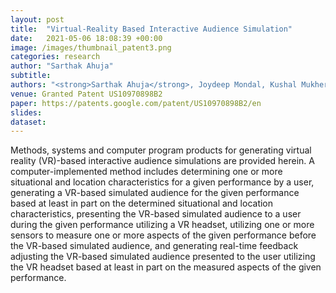 ```yaml
---
layout: post
title:  "Virtual-Reality Based Interactive Audience Simulation"
date:   2021-05-06 18:08:39 +00:00
image: /images/thumbnail_patent3.png
categories: research
author: "Sarthak Ahuja"
subtitle: 
authors: "<strong>Sarthak Ahuja</strong>, Joydeep Mondal, Kushal Mukherjee, Sudhanshu Shekhar Singh"
venue: Granted Patent US10970898B2
paper: https://patents.google.com/patent/US10970898B2/en
slides: 
dataset: 
---
```

Methods, systems and computer program products for generating virtual reality (VR)-based interactive audience simulations are provided herein. A computer-implemented method includes determining one or more situational and location characteristics for a given performance by a user, generating a VR-based simulated audience for the given performance based at least in part on the determined situational and location characteristics, presenting the VR-based simulated audience to a user during the given performance utilizing a VR headset, utilizing one or more sensors to measure one or more aspects of the given performance before the VR-based simulated audience, and generating real-time feedback adjusting the VR-based simulated audience presented to the user utilizing the VR headset based at least in part on the measured aspects of the given performance.
